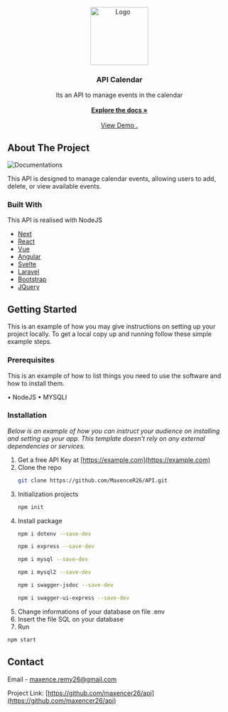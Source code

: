                          
<br/>
<div align="center">
<a href="https://github.com/ShaanCoding/ReadME-Generator">
<img src="https://www.cc-osartis.com/themes/custom/spe/images/logo.png" alt="Logo" width="130" height="auto">
</a>
<h3 align="center">API Calendar</h3>
<p align="center">
Its an API to manage events in the calendar
<br/>
<br/>
<a href="https://maxencer26.github.io/API/"><strong>Explore the docs »</strong></a>
<br/>
<br/>
<a href="https://maxencer26.github.io/API/">View Demo .</a>  


</p>
</div>

 ## About The Project

![Documentations](https://imgur.com/mRVTs9j.jpg)

This API is designed to manage calendar events, allowing users to add, delete, or view available events.
 ### Built With

This API is realised with NodeJS

- [Next](https://nextjs.org)
- [React](https://reactjs.org)
- [Vue](https://vuejs.org)
- [Angular](https://angular.io)
- [Svelte](https://svelte.dev)
- [Laravel](https://laravel.com)
- [Bootstrap](https://getbootstrap.com)
- [JQuery](https://jquery.com)
 ## Getting Started

This is an example of how you may give instructions on setting up your project locally.
To get a local copy up and running follow these simple example steps.
 ### Prerequisites

This is an example of how to list things you need to use the software and how to install them.

• NodeJS
• MYSQLI
 ### Installation

_Below is an example of how you can instruct your audience on installing and setting up your app. This template doesn't rely on any external dependencies or services._

1. Get a free API Key at [https://example.com](https://example.com)
2. Clone the repo
   ```sh
   git clone https://github.com/MaxenceR26/API.git
   ```
3. Initialization projects
   ```sh
   npm init
   ```
4. Install package
   ```sh
   npm i dotenv --save-dev
   ```
   ```sh
   npm i express --save-dev
   ```
   ```sh
   npm i mysql --save-dev
   ```
   ```sh
   npm i mysql2 --save-dev
   ```
   ```sh
   npm i swagger-jsdoc --save-dev
   ```
   ```sh
   npm i swagger-ui-express --save-dev
   ```
5. Change informations of your database on file .env
6. Insert the file SQL on your database
7. Run
```sh
npm start
```
 ## Contact

Email - maxence.remy26@gmail.com

Project Link: [https://github.com/maxencer26/api](https://github.com/maxencer26/api)
